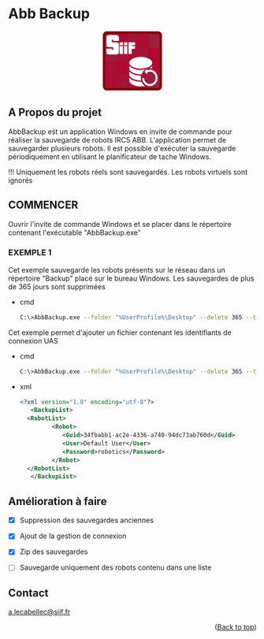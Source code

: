 <a id="readme-top"></a>
# Abb Backup


<!-- LOGO -->
<div align="center">
  <a href="https://github.com/tonycab/AbbBackup">
    <img src="Logo.png" alt="Logo" width="120" height="120">
  </a>
</div>


## A Propos du projet

AbbBackup est un application Windows en invite de commande pour réaliser la sauvegarde de robots IRC5 ABB.
L'application permet de sauvegarder plusieurs robots. Il est possible d'exécuter la 
sauvegarde périodiquement en utilisant le planificateur de tache Windows.

!!! Uniquement les robots réels sont sauvegardés. Les robots virtuels sont ignorés


<!-- COMMENCER -->

## COMMENCER

Ouvrir l'invite de commande Windows et se placer dans le répertoire contenant l'exécutable "AbbBackup.exe" 

### EXEMPLE 1

Cet exemple sauvegarde les robots présents sur le réseau dans un répertoire "Backup" placé sur le bureau Windows. Les sauvegardes de plus de 365 jours sont supprimées
* cmd
  ```sh
  C:\>AbbBackup.exe --folder "%UserProfile%\Desktop" --delete 365 --timeout 180
  ```

Cet exemple permet d'ajouter un fichier contenant les identifiants de connexion UAS 
* cmd
  ```sh
  C:\>AbbBackup.exe --folder "%UserProfile%\Desktop" --delete 365 --timeout 180 --list "fileRobot.xml"
  ```

* xml
  ```xml
  <?xml version="1.0" encoding="utf-8"?>
     <BackupList>
  	<RobotList>
    	   <Robot>
     	      <Guid>34fbabb1-ac2e-4336-a740-94dc73ab760d</Guid>
     	      <User>Default User</User>
    	      <Password>robotics</Password>
    	   </Robot>
  	</RobotList>
     </BackupList>
  ```




## Amélioration à faire

- [x] Suppression des sauvegardes anciennes
- [x] Ajout de la gestion de connexion
- [x] Zip des sauvegardes
- [ ] Sauvegarde uniquement des robots contenu dans une liste


## Contact

a.lecabellec@siif.fr

<p align="right">(<a href="#readme-top">Back to top</a>)</p>

